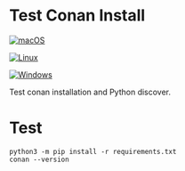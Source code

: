 # Test Conan Install

[![macOS](https://github.com/paulocoutinhox/python-test-conan/actions/workflows/macos.yml/badge.svg)](https://github.com/paulocoutinhox/python-test-conan/actions/workflows/macos.yml)

[![Linux](https://github.com/paulocoutinhox/python-test-conan/actions/workflows/linux.yml/badge.svg)](https://github.com/paulocoutinhox/python-test-conan/actions/workflows/linux.yml)

[![Windows](https://github.com/paulocoutinhox/python-test-conan/actions/workflows/windows.yml/badge.svg)](https://github.com/paulocoutinhox/python-test-conan/actions/workflows/windows.yml)

Test conan installation and Python discover.

# Test

```
python3 -m pip install -r requirements.txt
conan --version
```
